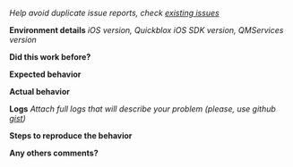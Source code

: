 *Help avoid duplicate issue reports, check [existing issues](https://github.com/QuickBlox/q-municate-services-ios/issues)*
 
**Environment details**
*iOS version, Quickblox iOS SDK version, QMServices version*


**Did this work before?**


**Expected behavior**


**Actual behavior**


**Logs**
*Attach full logs that will describe your problem (please, use github [gist](https://gist.github.com/))*


**Steps to reproduce the behavior**


**Any others comments?**
 
 
